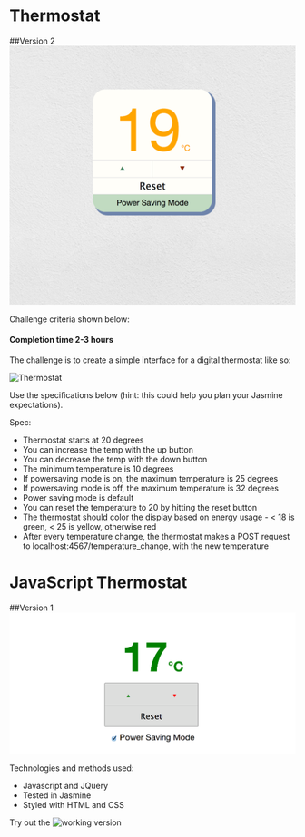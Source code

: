 Thermostat
==========

##Version 2
![](assets/screenshot_2.png)

Challenge criteria shown below:

#### Completion time 2-3 hours

The challenge is to create a simple interface for a digital thermostat like so:

![Thermostat](https://github.com/makersacademy/course/raw/master/images/thermostat.png)

Use the specifications below (hint: this could help you plan your Jasmine expectations).

Spec:

- Thermostat starts at 20 degrees
- You can increase the temp with the up button
- You can decrease the temp with the down button
- The minimum temperature is 10 degrees
- If powersaving mode is on, the maximum temperature is 25 degrees
- If powersaving mode is off, the maximum temperature is 32 degrees
- Power saving mode is default
- You can reset the temperature to 20 by hitting the reset button
- The thermostat should color the display based on energy usage - < 18 is green, < 25 is yellow, otherwise red
- After every temperature change, the thermostat makes a POST request to localhost:4567/temperature_change, with the new temperature

JavaScript Thermostat
=========================
##Version 1
![](assets/screenshot.png)

Technologies and methods used:
- Javascript and JQuery
- Tested in Jasmine
- Styled with HTML and CSS

Try out the ![working version](http://js-thermostat.herokuapp.com)

